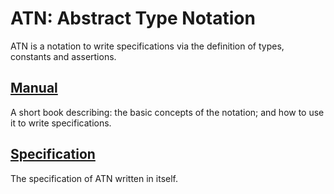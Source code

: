 # ATN: Abstract Type Notation

ATN is a notation to write specifications via the definition of types, constants and assertions.

## [Manual](./Manual)

A short book describing: the basic concepts of the notation; and how to use it to write specifications.

## [Specification](./Specification)

The specification of ATN written in itself.
